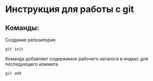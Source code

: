 # Инструкция для работы с git

## Команды:

Создание репозитория
```sh
git init
```

Команда добавляет содержимое рабочего каталога в индекс для последующего коммита
```sh
git add
```